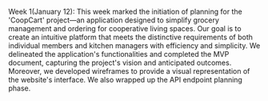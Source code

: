 Week 1(January 12): 
    This week marked the initiation of planning for the 'CoopCart' project—an application designed to simplify grocery management and ordering for cooperative living spaces. Our goal is to create an intuitive platform that meets the distinctive requirements of both individual members and kitchen managers with efficiency and simplicity.
    We delineated the application's functionalities and completed the MVP document, capturing the project's vision and anticipated outcomes. Moreover, we developed wireframes to provide a visual representation of the website's interface. We also wrapped up the API endpoint planning phase.